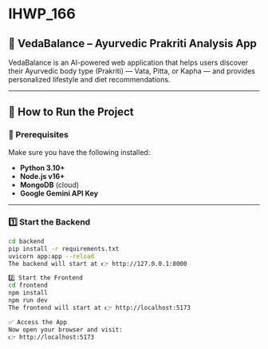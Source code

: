 # IHWP_166

## 🌿 VedaBalance – Ayurvedic Prakriti Analysis App

VedaBalance is an AI-powered web application that helps users discover their Ayurvedic body type (Prakriti) — Vata, Pitta, or Kapha — and provides personalized lifestyle and diet recommendations.

---

## 🚀 How to Run the Project

### 🧩 Prerequisites
Make sure you have the following installed:
- **Python 3.10+**
- **Node.js v16+**
- **MongoDB** (cloud)
- **Google Gemini API Key**

---

### 1️⃣ Start the Backend

```bash
cd backend
pip install -r requirements.txt
uvicorn app:app --reload
The backend will start at 👉 http://127.0.0.1:8000

2️⃣ Start the Frontend
cd frontend
npm install
npm run dev
The frontend will start at 👉 http://localhost:5173

✅ Access the App
Now open your browser and visit:
👉 http://localhost:5173
